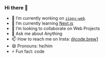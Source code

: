 ### Hi there 👋

<!--
**ansar062/ansar062** is a ✨ _special_ ✨ repository because its `README.md` (this file) appears on your GitHub profile. -->

- 🔭 I’m currently working on [`zippy-web`](https://github.com/ansar062/zippy-web).
- 🌱 I’m currently learning [Next.js](https://nextjs.org/)
- 👯 I’m looking to collaborate on Web Projects
- 💬 Ask me about Anything
- 📫 How to reach me on Insta: [@code.brew1](https://www.instagram.com/@code.brew1)
- 😄 Pronouns: he/him
- ⚡ Fun fact: code

